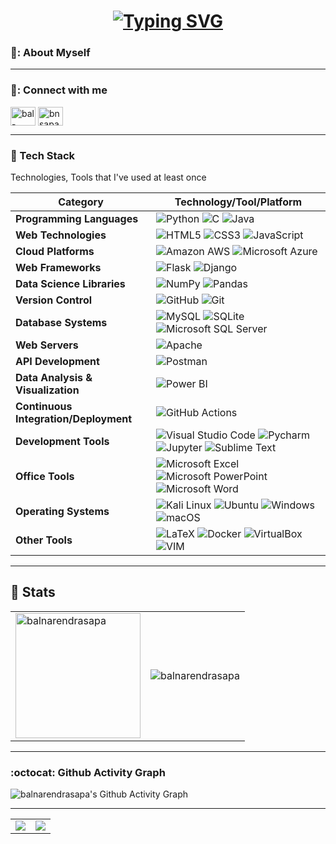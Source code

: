 <h1 align = "center">
<a href="https://github.com/balnarendrasapa"><img src="https://readme-typing-svg.herokuapp.com?font=Mooli&size=75&duration=1500&pause=600&color=E3F7F5FF&background=000000EE&center=true&vCenter=true&multiline=true&width=1920&height=384&lines=Hello+👋!;My+name+is+Bal+Narendra+Sapa;Welcome+to+my+GitHub+Profile" alt="Typing SVG" /></a>
</h1>


### 🌈: About Myself


---

### 🔗: Connect with me

<p align="left">
<a href="https://linkedin.com/in/bal-narendra-s" target="blank"><img align="center" src="https://raw.githubusercontent.com/rahuldkjain/github-profile-readme-generator/master/src/images/icons/Social/linked-in-alt.svg" alt="bal-narendra-s" height="30" width="40" /></a>
<a href="https://instagram.com/bnsapa" target="blank"><img align="center" src="https://raw.githubusercontent.com/rahuldkjain/github-profile-readme-generator/master/src/images/icons/Social/instagram.svg" alt="bnsapa" height="30" width="40" /></a>
</p>

---

### :hammer: Tech Stack

Technologies, Tools that I've used at least once

| Category      | Technology/Tool/Platform                                                                                        |
|--------------|-------------------------------------------------------------------------------------------------------------|
| **Programming Languages** | ![Python](https://img.shields.io/badge/Python-3766AB?style=flat-square&logo=Python&logoColor=white) ![C](https://img.shields.io/badge/C-A8B9CC?style=flat-square&logo=C&logoColor=white) ![Java](https://img.shields.io/badge/Java-007396?style=flat-square&logo=Java&logoColor=white) |
| **Web Technologies** | ![HTML5](https://img.shields.io/badge/HTML5-1572B6?style=flat-square&logo=HTML5&logoColor=white) ![CSS3](https://img.shields.io/badge/CSS3-1572B6?style=flat-square&logo=css3&logoColor=white) ![JavaScript](https://img.shields.io/badge/JavaScript-ffb13b?style=flat-square&logo=javascript&logoColor=white) |
| **Cloud Platforms** | ![Amazon AWS](https://img.shields.io/badge/Amazon_AWS-232F3E?style=flat-square&logo=amazon-aws&logoColor=white) ![Microsoft Azure](https://img.shields.io/badge/Microsoft_Azure-0089D6?style=flat-square&logo=microsoft-azure&logoColor=white) |
| **Web Frameworks** | ![Flask](https://img.shields.io/badge/Flask-1572B6?style=flat-square&logo=Flask&logoColor=white) ![Django](https://img.shields.io/badge/Django-092E20?style=flat-square&logo=Django&logoColor=white) |
| **Data Science Libraries** | ![NumPy](https://img.shields.io/badge/NumPy-013243?style=flat-square&logo=NumPy&logoColor=white) ![Pandas](https://img.shields.io/badge/Pandas-150458?style=flat-square&logo=pandas&logoColor=white) |
| **Version Control** | ![GitHub](https://img.shields.io/badge/GitHub-181717?style=flat-square&logo=GitHub&logoColor=white) ![Git](https://img.shields.io/badge/Git-F05032?style=flat-square&logo=Git&logoColor=white) |
| **Database Systems** | ![MySQL](https://img.shields.io/badge/MySQL-E6B91E?style=flat-square&logo=MySql&logoColor=white) ![SQLite](https://img.shields.io/badge/SQLite-07405E?style=flat-square&logo=sqlite&logoColor=white) ![Microsoft SQL Server](https://img.shields.io/badge/Microsoft_SQL_Server-CC2927?style=flat-square&logo=microsoft-sql-server&logoColor=white) |
| **Web Servers** | ![Apache](https://img.shields.io/badge/Apache-D22128?style=flat-square&logo=Apache&logoColor=white) |
| **API Development** | ![Postman](https://img.shields.io/badge/Postman-FF6C37.svg?style=flat-square&logo=Postman&logoColor=white) |
| **Data Analysis & Visualization** | ![Power BI](https://img.shields.io/badge/Power%20BI-F2C811.svg?style=flat-square&logo=Power-BI&logoColor=black) |
| **Continuous Integration/Deployment** | ![GitHub Actions](https://img.shields.io/badge/GitHub%20Actions-2088FF.svg?style=flat-square&logo=GitHub-Actions&logoColor=white) |
| **Development Tools** | ![Visual Studio Code](https://img.shields.io/badge/Visual%20Studio%20Code-007ACC?style=flat-square&logo=Visual%20Studio%20Code&logoColor=white) ![Pycharm](https://img.shields.io/badge/Pycharm-000000?style=flat-square&logo=Pycharm&logoColor=white) ![Jupyter](https://img.shields.io/badge/Jupyter-F37626.svg?style=flat-square&logo=Jupyter&logoColor=white) ![Sublime Text](https://img.shields.io/badge/sublime_text-%23575757.svg?&style=flat-square&logo=sublime-text&logoColor=important) |
| **Office Tools** | ![Microsoft Excel](https://img.shields.io/badge/Microsoft_Excel-217346?style=flat-square&logo=microsoft-excel&logoColor=white) ![Microsoft PowerPoint](https://img.shields.io/badge/Microsoft_PowerPoint-B7472A?style=flat-square&logo=microsoft-powerpoint&logoColor=white) ![Microsoft Word](https://img.shields.io/badge/Microsoft_Word-2B579A?style=flat-square&logo=microsoft-word&logoColor=white) |
| **Operating Systems** | ![Kali Linux](https://img.shields.io/badge/Kali%20Linux-557C94?style=flat-square&logo=Kali%20Linux&logoColor=white) ![Ubuntu](https://img.shields.io/badge/Ubuntu-E95420?style=flat-square&logo=Ubuntu&logoColor=white) ![Windows](https://img.shields.io/badge/Windows-0078D6?style=flat-square&logo=Windows&logoColor=white) ![macOS](https://img.shields.io/badge/macOS-000000?style=flat-square&logo=Apple&logoColor=white) |
| **Other Tools** | ![LaTeX](https://img.shields.io/badge/LaTeX-008080?style=flat-square&logo=LaTeX&logoColor=white) ![Docker](https://img.shields.io/badge/Docker-2496ED?style=flat-square&logo=Docker&logoColor=white) ![VirtualBox](https://img.shields.io/badge/VirtualBox-183A61?style=flat-square&logo=VirtualBox&logoColor=white) ![VIM](https://img.shields.io/badge/VIM-019733?style=flat-square&logo=Vim&logoColor=white) |



---

## :1234: Stats

<table>
  <tr>
    <td>
      <img height="200" align="center" src="https://github-readme-stats.vercel.app/api?username=balnarendrasapa&show_icons=true&theme=chartreuse-dark&locale=en" alt="balnarendrasapa" />
    </td>
    <td>
      <img align="center" src="https://github-readme-streak-stats.herokuapp.com/?user=balnarendrasapa&card_width=480&theme=chartreuse-dark" alt="balnarendrasapa" />
    </td>
  </tr>
</table>

---

### :octocat: Github Activity Graph

![balnarendrasapa's Github Activity Graph](https://github-readme-activity-graph.vercel.app/graph?username=balnarendrasapa&theme=chartreuse-dark&hide_border=true&radius=5)

---

<table>
  <tr>
    <td>
      <a href="https://github.com/balnarendrasapa">
        <img align="center" src="https://github-readme-stats.vercel.app/api/top-langs/?username=balnarendrasapa&layout=pie&theme=dark&hide=jupyter%20notebook,html,css" />
      </a>
    </td>
    <td>
      <img align="center" src="https://github-profile-trophy.vercel.app/?username=balnarendrasapa&theme=onedark&column=4" />
    </td>
  </tr>
</table>



